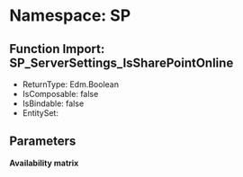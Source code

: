 # Namespace: SP

## Function Import: SP_ServerSettings_IsSharePointOnline

- ReturnType: Edm.Boolean
- IsComposable: false
- IsBindable: false
- EntitySet: 

## Parameters

**Availability matrix**

